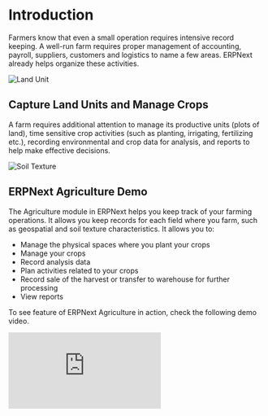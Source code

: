 # Introduction

Farmers know that even a small operation requires intensive record keeping. A well-run farm requires proper management of accounting, payroll, suppliers, customers and logistics to name a few areas. ERPNext already helps organize these activities.

<img class="screenshot" alt="Land Unit" src="{{docs_base_url}}/v12/assets/img/agriculture/land-unit.png">

## Capture Land Units and Manage Crops

A farm requires additional attention to manage its productive units (plots of land), time sensitive crop activities (such as planting, irrigating, fertilizing etc.), recording environmental and crop data for analysis, and reports to help make effective decisions.

<img class="screenshot" alt="Soil Texture" src="{{docs_base_url}}/v12/assets/img/agriculture/soil-texture.png">

## ERPNext Agriculture Demo

The Agriculture module in ERPNext helps you keep track of your farming operations. It allows you keep records for each field where you farm, such as geospatial and soil texture characteristics. It allows you to:

* Manage the physical spaces where you plant your crops
* Manage your crops
* Record analysis data
* Plan activities related to your crops
* Record sale of the harvest or transfer to warehouse for further processing
* View reports

To see feature of ERPNext Agriculture in action, check the following demo video.

<div class="embed-container">
    <iframe src="https://www.youtube.com/embed/A14cnWwE0vQ?rel=0" frameborder="0" allow="autoplay; encrypted-media" allowfullscreen></iframe>
</div>
